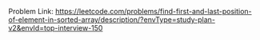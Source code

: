 Problem Link: https://leetcode.com/problems/find-first-and-last-position-of-element-in-sorted-array/description/?envType=study-plan-v2&envId=top-interview-150

```

```
